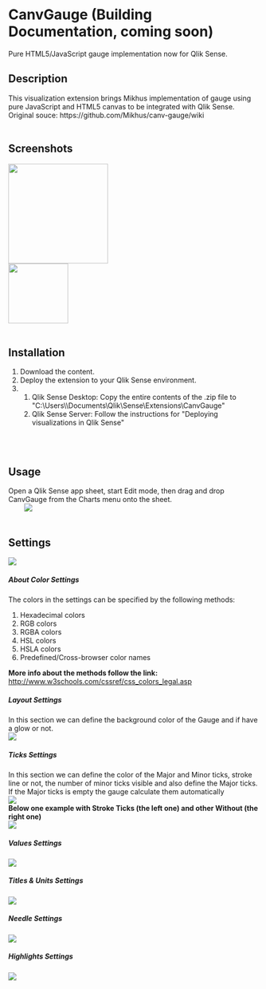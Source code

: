 # CanvGauge (Building Documentation, coming soon)
Pure HTML5/JavaScript gauge implementation now for Qlik Sense.

<h2>Description</h2>
This visualization extension brings Mikhus implementation of gauge using pure JavaScript and HTML5 canvas to be integrated with Qlik Sense. 
Original souce: https://github.com/Mikhus/canv-gauge/wiki
<br/>
<br/>
<h2>Screenshots</h2>
<img src="https://raw.githubusercontent.com/CodingBSilva/CanvGauge/master/CanvGauge/preview.png" height="200" /><br/>
<img src="https://github.com/CodingBSilva/CanvGauge/blob/master/CanvGaugeImg2.PNG?raw=true" height="120" />
<!--<img src="https://github.com/CodingBSilva/CanvGauge/blob/master/CanvGaugeImg3.PNG?raw=true" height="120" />
<img src="https://github.com/CodingBSilva/CanvGauge/blob/master/CanvGaugeImg1.PNG?raw=true" height="120" />-->
<br/>
<br/>
<h2>Installation</h2>
<ol>
<li>Download the content.</li>
<li>Deploy the extension to your Qlik Sense environment.</li>

<li><ol>

  <li>Qlik Sense Desktop: Copy the entire contents of the .zip file to 
  "C:\Users\<UserName>\Documents\Qlik\Sense\Extensions\CanvGauge"</li>

  <li>Qlik Sense Server: Follow the instructions for "Deploying visualizations in Qlik Sense"
  
  </ol>
</li>
</ol>
<br/>
<br/>
<h2>Usage</h2>
Open a Qlik Sense app sheet, start Edit mode, then drag and drop CanvGauge from the Charts menu onto the sheet.<br/>
&nbsp;&nbsp;&nbsp;&nbsp;&nbsp;&nbsp;&nbsp;&nbsp;<img src="https://github.com/CodingBSilva/CanvGauge/blob/master/CanvGaugeButton.PNG?raw=true" />
<br/>
<br/>
<h2>Settings</h2>
<img src="https://github.com/CodingBSilva/CanvGauge/blob/master/CanvGaugeSettings.PNG?raw=true"/><br/>

<h5>About Color Settings</h5>
The colors in the settings can be specified by the following methods:
<ol>
<li>Hexadecimal colors</li>
<li>RGB colors</li>
<li>RGBA colors</li>
<li>HSL colors</li>
<li>HSLA colors</li>
<li>Predefined/Cross-browser color names</li>
</ol>
<b>More info about the methods follow the link:</b> <br/>
<a href="http://www.w3schools.com/cssref/css_colors_legal.asp">http://www.w3schools.com/cssref/css_colors_legal.asp</a>

<h5>Layout Settings</h5>
In this section we can define the background color of the Gauge and if have a glow or not.<br/>
<img src="https://github.com/CodingBSilva/CanvGauge/blob/master/CanvGaugeLayoutSettings.PNG?raw=true"/><br/>

<h5>Ticks Settings</h5>
In this section we can define the color of the Major and Minor ticks, stroke line or not, the number of minor ticks visible
and also define the Major ticks.<br/>
If the Major ticks is empty the gauge calculate them automatically<br/>
<img src="https://github.com/CodingBSilva/CanvGauge/blob/master/CanvGaugeTicksSettings.PNG?raw=true"/><br/>
<b>Below one example with Stroke Ticks (the left one) and other Without (the right one)</b><br/>
<img src="https://github.com/CodingBSilva/CanvGauge/blob/master/CanvGaugeStrokeSettings.PNG?raw=true"/><br/>

<h5>Values Settings</h5>
<img src="https://github.com/CodingBSilva/CanvGauge/blob/master/CanvGaugeValuesSettings.PNG?raw=true"/><br/>

<h5>Titles & Units Settings</h5>
<img src="https://github.com/CodingBSilva/CanvGauge/blob/master/CanvGaugeTitlesSettings.PNG?raw=true"/><br/>

<h5>Needle Settings</h5>
<img src="https://github.com/CodingBSilva/CanvGauge/blob/master/CanvGaugeNeedleSettings.PNG?raw=true"/><br/>

<h5>Highlights Settings</h5>
<img src="https://github.com/CodingBSilva/CanvGauge/blob/master/CanvGaugeHighlightSettings.PNG?raw=true"/><br/>


